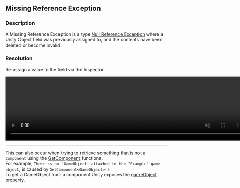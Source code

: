 ## Missing Reference Exception
### Description
A Missing Reference Exception is a type [Null Reference Exception](Null%20Reference%20Exception.md) where a Unity Object field was previously assigned to, and the contents have been deleted or become invalid.  
### Resolution
Re-assign a value to the field via the Inspector.

<video width="750" height="200" autoplay loop muted><source type="video/webm" src="https://help.vertx.xyz/Video/inspector-references.webm"></video>

---

This can also occur when trying to retrieve something that is not a `Component` using the [GetComponent](https://docs.unity3d.com/ScriptReference/GameObject.GetComponent.html) functions.  
For example, `There is no 'GameObject' attached to the "Example" game object`, is caused by `GetComponent<GameObject>()`.  
To get a GameObject from a component Unity exposes the [gameObject](https://docs.unity3d.com/ScriptReference/Component-gameObject.html) property.